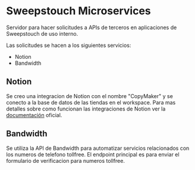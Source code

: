 # Sweepstouch Microservices

Servidor para hacer solicitudes a APIs de terceros en aplicaciones de Sweepstouch de uso interno.

Las solicitudes se hacen a los siguientes servicios:
- Notion
- Bandwidth

## Notion

Se creo una integracion de Notion con el nombre "CopyMaker" y se conecto a la base de datos de las tiendas en el workspace.
Para mas detalles sobre como funcionan las integraciones de Notion ver la [documentación](https://developers.notion.com/docs/getting-started) oficial.

## Bandwidth

Se utiliza la API de Bandwidth para automatizar servicios relacionados con los numeros de telefono tollfree.
El endpoint principal es para enviar el formulario de verificacion para numeros tollfree.